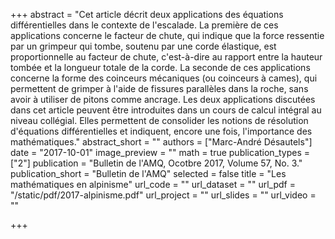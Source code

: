 +++
abstract = "Cet article décrit deux applications des équations différentielles dans le contexte de l'escalade. La première de ces applications concerne le facteur de chute, qui indique que la force ressentie par un grimpeur qui tombe, soutenu par une corde élastique, est proportionnelle au facteur de chute, c'est-à-dire au rapport entre la hauteur tombée et la longueur totale de la corde. La seconde de ces applications concerne la forme des coinceurs mécaniques (ou coinceurs à cames), qui permettent de grimper à l'aide de fissures parallèles dans la roche, sans avoir à utiliser de pitons comme ancrage. Les deux applications discutées dans cet article peuvent être introduites dans un cours de calcul intégral au niveau collégial. Elles permettent de consolider les notions de résolution d'équations différentielles et indiquent, encore une fois, l'importance des mathématiques."
abstract_short = ""
authors = ["Marc-André Désautels"]
date = "2017-10-01"
image_preview = ""
math = true
publication_types = ["2"]
publication = "Bulletin de l'AMQ, Ocotbre 2017, Volume 57, No. 3."
publication_short = "Bulletin de l'AMQ"
selected = false
title = "Les mathématiques en alpinisme"
url_code = ""
url_dataset = ""
url_pdf = "/static/pdf/2017-alpinisme.pdf"
url_project = ""
url_slides = ""
url_video = ""

+++
